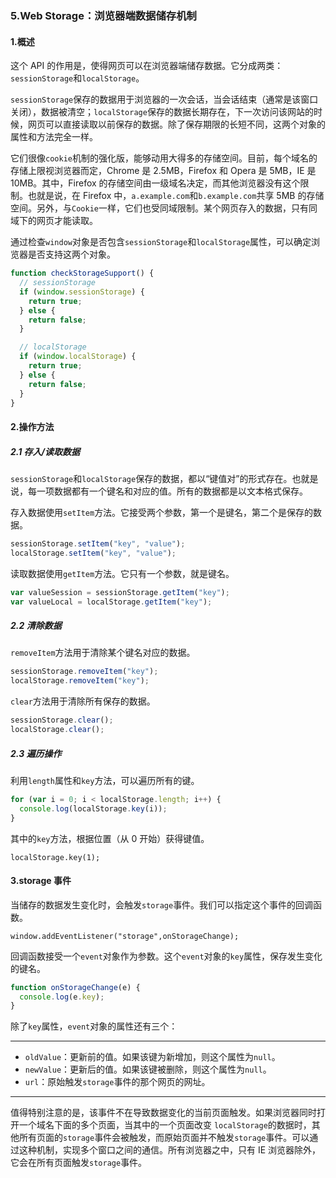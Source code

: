 ### 5.Web Storage：浏览器端数据储存机制

#### 1.概述

这个 API 的作用是，使得网页可以在浏览器端储存数据。它分成两类：`sessionStorage`和`localStorage`。

`sessionStorage`保存的数据用于浏览器的一次会话，当会话结束（通常是该窗口关闭），数据被清空；`localStorage`保存的数据长期存在，下一次访问该网站的时候，网页可以直接读取以前保存的数据。除了保存期限的长短不同，这两个对象的属性和方法完全一样。

它们很像`cookie`机制的强化版，能够动用大得多的存储空间。目前，每个域名的存储上限视浏览器而定，Chrome 是 2.5MB，Firefox 和 Opera 是 5MB，IE 是 10MB。其中，Firefox 的存储空间由一级域名决定，而其他浏览器没有这个限制。也就是说，在 Firefox 中，`a.example.com`和`b.example.com`共享 5MB 的存储空间。另外，与`Cookie`一样，它们也受同域限制。某个网页存入的数据，只有同域下的网页才能读取。

通过检查`window`对象是否包含`sessionStorage`和`localStorage`属性，可以确定浏览器是否支持这两个对象。

```javascript
function checkStorageSupport() {
  // sessionStorage
  if (window.sessionStorage) {
    return true;
  } else {
    return false;
  }

  // localStorage
  if (window.localStorage) {
    return true;
  } else {
    return false;
  }
}
```

#### 2.操作方法

##### 2.1 存入/读取数据

`sessionStorage`和`localStorage`保存的数据，都以“键值对”的形式存在。也就是说，每一项数据都有一个键名和对应的值。所有的数据都是以文本格式保存。

存入数据使用`setItem`方法。它接受两个参数，第一个是键名，第二个是保存的数据。

```javascript
sessionStorage.setItem("key", "value");
localStorage.setItem("key", "value");
```

读取数据使用`getItem`方法。它只有一个参数，就是键名。

```javascript
var valueSession = sessionStorage.getItem("key");
var valueLocal = localStorage.getItem("key");
```

##### 2.2 清除数据

`removeItem`方法用于清除某个键名对应的数据。

```javascript
sessionStorage.removeItem("key");
localStorage.removeItem("key");
```

`clear`方法用于清除所有保存的数据。

```javascript
sessionStorage.clear();
localStorage.clear();
```

##### 2.3 遍历操作

利用`length`属性和`key`方法，可以遍历所有的键。

```javascript
for (var i = 0; i < localStorage.length; i++) {
  console.log(localStorage.key(i));
}
```

其中的`key`方法，根据位置（从 0 开始）获得键值。

`localStorage.key(1);`

#### 3.storage 事件

当储存的数据发生变化时，会触发`storage`事件。我们可以指定这个事件的回调函数。

`window.addEventListener("storage",onStorageChange);`

回调函数接受一个`event`对象作为参数。这个`event`对象的`key`属性，保存发生变化的键名。

```javascript
function onStorageChange(e) {
  console.log(e.key);
}
```

除了`key`属性，`event`对象的属性还有三个：

---

- `oldValue`：更新前的值。如果该键为新增加，则这个属性为`null`。
- `newValue`：更新后的值。如果该键被删除，则这个属性为`null`。
- `url`：原始触发`storage`事件的那个网页的网址。

---

值得特别注意的是，该事件不在导致数据变化的当前页面触发。如果浏览器同时打开一个域名下面的多个页面，当其中的一个页面改变 `localStorage`的数据时，其他所有页面的`storage`事件会被触发，而原始页面并不触发`storage`事件。可以通过这种机制，实现多个窗口之间的通信。所有浏览器之中，只有 IE 浏览器除外，它会在所有页面触发`storage`事件。
